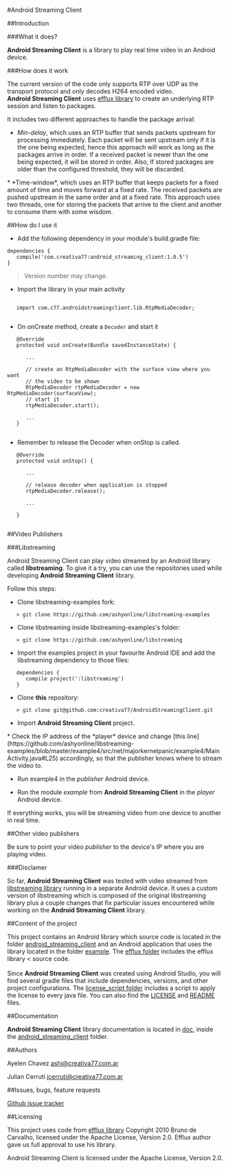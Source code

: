#Android Streaming Client

##Introduction

###What it does?

**Android Streaming Client** is a library to play real time video in an Android device. <br>

###How does it work

The current version of the code only supports RTP over UDP as the transport protocol and only decodes H264 encoded video. <br>
**Android Streaming Client** uses [efflux library](https://github.com/brunodecarvalho/efflux) to create an underlying RTP session and listen to packages. <br>

It includes two different approaches to handle the package arrival:
</p>

* *Min-delay*, which uses an RTP buffer that sends packets upstream for 
processing immediately. Each packet will be sent upstream only if it is the one 
being expected, hence this approach will work as long as the packages arrive in 
order. If a received packet is newer than the one being expected, it will be 
stored in order. Also, If stored packages are older than the configured threshold, 
they will be discarded.
</p>
* *Time-window*, which uses an RTP buffer that keeps packets for a fixed amount 
of time and moves forward at a fixed rate. The received packets are pushed 
upstream in the same order and at a fixed rate. This approach uses two threads, 
one for storing the packets that arrive to the client and another to consume 
them with some wisdom.

##How do I use it

* Add the following dependency in your module's build.gradle file:

```
dependencies {
   compile('com.creativa77:android_streaming_client:1.0.5')
}
```
> Version number may change.

* Import the library in your main activity

```

   import com.c77.androidstreamingclient.lib.RtpMediaDecoder;
   
```

* On onCreate method, create a `Decoder` and start it

```   
   @Override
   protected void onCreate(Bundle savedInstanceState) {

      ...
   
      // create an RtpMediaDecoder with the surface view where you want 
      // the video to be shown
      RtpMediaDecoder rtpMediaDecoder = new RtpMediaDecoder(surfaceView);   
      // start it
      rtpMediaDecoder.start();
      
      ...
   }
   
```

* Remember to release the Decoder when onStop is called.

```
   @Override
   protected void onStop() {
      
      ...
      
      // release decoder when application is stopped
      rtpMediaDecoder.release();
      
      ...
      
   }
   
```

##Video Publishers

###Libstreaming

Android Streaming Client can play video streamed by an Android library called 
**libstreaming**. To give it a try, you can use the repositories used while 
developing **Android Streaming Client** library. <br>

Follow this steps:

* Clone libstreaming-examples fork:

```
   > git clone https://github.com/ashyonline/libstreaming-examples
```

</p>

* Clone libstreaming inside libstreaming-examples's folder:

```
   > git clone https://github.com/ashyonline/libstreaming
```

</p>

* Import the examples project in your favourite Android IDE and add the  
libstreaming dependency to those files:<br>

```
   dependencies {
      compile project(':libstreaming')
   }
```

</p>

* Clone **this** repository:

```
   > git clone git@github.com:creativa77/AndroidStreamingClient.git
```

</p>

* Import **Android Streaming Client** project.

</p>
* Check the IP address of the *player* device and change [this line](https://github.com/ashyonline/libstreaming-examples/blob/master/example4/src/net/majorkernelpanic/example4/MainActivity.java#L25) accordingly, so that the publisher knows where to stream the video to. 
</p>

* Run example4 in the *publisher* Android device.

</p>

* Run the module *example* from **Android Streaming Client** in the *player* Android device.
</p>

If everything works, you will be streaming video from one device to another in real time.

##Other video publishers

Be sure to point your video *publisher* to the device's IP where you are playing 
video.

###Disclamer

So far, **Android Streaming Client** was tested with video streamed from 
[libstreaming library](https://github.com/fyhertz/libstreaming) running in a 
separate Android device. It uses a custom version of libstreaming which is 
composed of the original libstreaming library plus a couple changes that fix 
particular issues encountered while working on the **Android Streaming Client** 
library.<br>

##Content of the project

This project contains an Android library which source code is located in the 
folder [android_streaming_client](AndroidStreamingClient/tree/master/android_streaming_client) and an Android application that uses the library 
located in the folder [example](AndroidStreamingClient/tree/master/example). The [efflux folder](AndroidStreamingClient/tree/master/efflux) includes the efflux library <
source code. <br><br>
Since **Android Streaming Client** was created using Android Studio, you will find 
several gradle files that include dependencies, versions, and other project 
configurations. The [license_script folder](https://github.com/creativa77/AndroidStreamingClient/tree/master/license_script) includes a script to apply the license 
to every java file. You can also find the [LICENSE](https://github.com/creativa77/AndroidStreamingClient/blob/master/LICENCE) and [README](https://github.com/creativa77/AndroidStreamingClient/blob/master/README.md) files.

##Documentation

**Android Streaming Client** library documentation is located in [doc](https://github.com/creativa77/AndroidStreamingClient/tree/master/android_streaming_client/doc), 
inside the [android_streaming_client](AndroidStreamingClient/tree/master/android_streaming_client) folder.

##Authors

Ayelen Chavez <ashi@creativa77.com.ar>

Julian Cerruti <jcerruti@creativa77.com.ar>

##Issues, bugs, feature requests

[Github issue tracker](https://github.com/creativa77/AndroidStreamingClient/issues/new)

##Licensing

This project uses code from [efflux library](https://github.com/brunodecarvalho/efflux) Copyright 2010 Bruno de Carvalho, 
licensed under the Apache License, Version 2.0. Efflux author gave us full approval to use his library. <br>

Android Streaming Client is licensed under the Apache License, Version 2.0.
